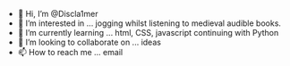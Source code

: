 - 👋 Hi, I’m @Discla1mer
- 👀 I’m interested in ... jogging whilst listening to medieval audible books.
- 🌱 I’m currently learning ... html, CSS, javascript continuing with Python
- 💞️ I’m looking to collaborate on ... ideas
- 📫 How to reach me ... email

<!---
Discla1mer/Discla1mer is a ✨ special ✨ repository because its `README.md` (this file) appears on your GitHub profile.
You can click the Preview link to take a look at your changes.
--->
